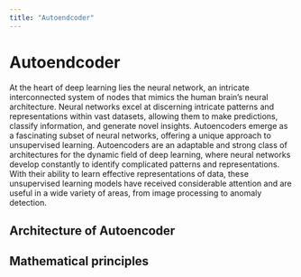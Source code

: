 ```yaml
---
title: "Autoendcoder"
---
```


# Autoendcoder

At the heart of deep learning lies the neural network, an intricate interconnected system of nodes that mimics the human brain’s neural architecture. Neural networks excel at discerning intricate patterns and representations within vast datasets, allowing them to make predictions, classify information, and generate novel insights. Autoencoders emerge as a fascinating subset of neural networks, offering a unique approach to unsupervised learning. Autoencoders are an adaptable and strong class of architectures for the dynamic field of deep learning, where neural networks develop constantly to identify complicated patterns and representations. With their ability to learn effective representations of data, these unsupervised learning models have received considerable attention and are useful in a wide variety of areas, from image processing to anomaly detection.

## Architecture of Autoencoder

## Mathematical principles
